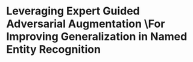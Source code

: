 # Leveraging Expert Guided Adversarial Augmentation \\For Improving Generalization in Named Entity Recognition
